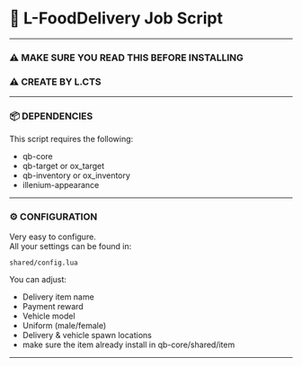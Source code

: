 # 🚚 L-FoodDelivery Job Script

---

### ⚠️ MAKE SURE YOU READ THIS BEFORE INSTALLING
### ⚠️ CREATE BY L.CTS
---

### 📦 DEPENDENCIES

This script requires the following:

- qb-core
- qb-target or ox_target
- qb-inventory or ox_inventory
- illenium-appearance

---
### ⚙️ CONFIGURATION

Very easy to configure.  
All your settings can be found in:
```
shared/config.lua
```

You can adjust:
- Delivery item name
- Payment reward
- Vehicle model
- Uniform (male/female)
- Delivery & vehicle spawn locations
- make sure the item already install in qb-core/shared/item

---


